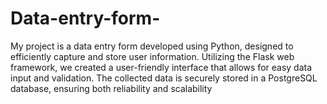 # Data-entry-form-
 My project is a data entry form developed using Python, designed to efficiently capture and store user information. Utilizing the Flask web framework, we created a user-friendly interface that allows for easy data input and validation. The collected data is securely stored in a PostgreSQL database, ensuring both reliability and scalability
